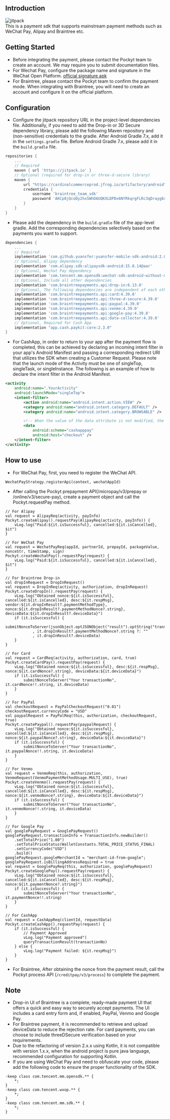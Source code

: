 ## Introduction

![jitpack](https://img.shields.io/badge/jitpack-v2.0.5-blue)  
This is a payment sdk that supports mainstream payment methods such as WeChat Pay, Alipay and Braintree etc.

## Getting Started

- Before integrating the payment, please contact the Pockyt team to create an account. We may require you to submit documentation files.
- For Wechat Pay, configure the package name and signature in the WeChat Open Platform. [official signature apk](https://res.wx.qq.com/wxdoc/dist/assets/media/Gen_Signature_Android.e481f889.zip)
- For Braintree, please contact the Pockyt team to confirm the payment mode. When integrating with Braintree, you will need to create an account and configure it on the official platform.

## Configuration

* Configure the jitpack repository URL in the project-level dependencies file. Additionally, if you need to add the Drop-in or 3D Secure dependency library, please add the following Maven repository and (non-sensitive) credentials to the gradle. After Android Gradle 7.x, add it in the `settings.gradle` file. Before Android Gradle 7.x, please add it in the `build.gradle` file.
```gradle
repositories {
    ...
    // Required
    maven { url 'https://jitpack.io' }
    // Optional (required for drop-in or three-d-secure library)
    maven {
        url "https://cardinalcommerceprod.jfrog.io/artifactory/android"
        credentials {
            username 'braintree_team_sdk'
            password 'AKCp8jQcoDy2hxSWhDAUQKXLDPDx6NYRkqrgFLRc3qDrayg6rrCbJpsKKyMwaykVL8FWusJpp'
        }
    }
}
```

* Please add the dependency in the `build.gradle` file of the app-level gradle. Add the corresponding dependencies selectively based on the payments you want to support.
```gradle
dependencies {
    ...
    // Required
    implementation 'com.github.yuansfer:yuansfer-mobile-sdk-android:2.0.5' 
    // Optional, Alipay dependency
    implementation 'com.alipay.sdk:alipaysdk-android:15.8.14@aar' 
    // Optional, Wechat Pay dependency
    implementation 'com.tencent.mm.opensdk:wechat-sdk-android-without-mta:6.8.0'  
    // Optional, Include all other dependencies
    implementation 'com.braintreepayments.api:drop-in:6.13.0' 
    // Optional, The following dependencies are independent of each other.
    implementation 'com.braintreepayments.api:card:4.39.0' 
    implementation 'com.braintreepayments.api:three-d-secure:4.39.0' 
    implementation 'com.braintreepayments.api:paypal:4.39.0' 
    implementation 'com.braintreepayments.api:venmo:4.39.0'
    implementation 'com.braintreepayments.api:google-pay:4.39.0'
    implementation 'com.braintreepayments.api:data-collector:4.39.0'
    // Optional, Required for Cash App
    implementation "app.cash.paykit:core:2.3.0"
}
```

* For CashApp, in order to return to your app after the payment flow is completed, this can be achieved by declaring an incoming intent filter in your app's Android Manifest and passing a corresponding redirect URI that utilizes the SDK when creating a Customer Request. Please note that the launch mode of the Activity must be one of singleTop, singleTask, or singleInstance. The following is an example of how to declare the intent filter in the Android Manifest.
```AndroidManifest.xml
<activity
    android:name=".YourActivity"
    android:launchMode="singleTop">
    <intent-filter>
        <action android:name="android.intent.action.VIEW" />
        <category android:name="android.intent.category.DEFAULT" />
        <category android:name="android.intent.category.BROWSABLE" />

        <!-- When the value of the data attribute is not modified, the redirectUrl value can be omitted when creating a payment request. -->
        <data
            android:scheme="cashapppay"
            android:host="checkout" />
    </intent-filter>
</activity>
```

## How to use

* For WeChat Pay, first, you need to register the WeChat API.
```
WechatPayStrategy.registerApi(context, wechatAppId)
```

* After calling the Pockyt prepayment API(/micropay/v3/prepay or /online/v3/secure-pay), create a payment object and call the Pockyt.requestPay method.
```
// For Alipay
val request = AlipayReq(activity, payInfo)
Pockyt.createAlipay().requestPay(AlipayReq(activity, payInfo)) {
    vLog.log("Paid:${it.isSuccessful}, cancelled:${it.isCancelled}, $it")
}

// For WeChat Pay
val request = WechatPayReq(appId, partnerId, prepayId, packageValue, nonceStr, timeStamp, sign)
Pockyt.createWechatPay().requestPay(request) {
    vLog.log("Paid:${it.isSuccessful}, cancelled:${it.isCancelled}, $it")
}

// For Braintree Drop-in
val dropInRequest = DropInRequest()
val request = DropInReq(activity, authorization, dropInRequest)
Pockyt.createDropIn().requestPay(request) {
    vLog.log("Obtained nonce:${it.isSuccessful}, cancelled:${it.isCancelled}, desc:${it.respMsg}, vendor:${it.dropInResult?.paymentMethodType}, nonce:${it.dropInResult?.paymentMethodNonce?.string}, deviceData:${it.dropInResult?.deviceData}")
    if (it.isSuccessful) {
        submitNonceToServer(jsonObject.optJSONObject("result").optString("transactionNo")
            , it.dropInResult?.paymentMethodNonce?.string ?: ""
            , it.dropInResult?.deviceData)
    }
}

// For Card
val request = CardReq(activity, authorization, card, true)
Pockyt.createCardPay().requestPay(request) {
    vLog.log("Obtained nonce:${it.isSuccessful}, desc:${it.respMsg}, nonce:${it.cardNonce?.string}, deviceData:${it.deviceData}")
    if (it.isSuccessful) {
        submitNonceToServer("Your transactionNo", it.cardNonce!!.string, it.deviceData)
    }
}

// For PayPal
val checkoutRequest = PayPalCheckoutRequest("0.01")
checkoutRequest.currencyCode = "USD"
val paypalRequest = PayPalReq(this, authorization, checkoutRequest, true)
Pockyt.createPaypal().requestPay(paypalRequest) {
    vLog.log("Obtained nonce:${it.isSuccessful}, cancelled:${it.isCancelled}, desc:${it.respMsg}, nonce:${it.paypalNonce?.string}, deviceData:${it.deviceData}")
    if (it.isSuccessful) {
        submitNonceToServer("Your transactionNo", it.paypalNonce!!.string, it.deviceData)
    }
}

// For Venmo
val request = VenmoReq(this, authorization, VenmoRequest(VenmoPaymentMethodUsage.MULTI_USE), true)
Pockyt.createVenmo().requestPay(request) {
    vLog.log("Obtained nonce:${it.isSuccessful}, cancelled:${it.isCancelled}, desc:${it.respMsg}, nonce:${it.venmoNonce?.string}, deviceData:${it.deviceData}")
    if (it.isSuccessful) {
        submitNonceToServer("Your transactionNo", it.venmoNonce!!.string, it.deviceData)
    }
}

// For Google Pay
val googlePayRequest = GooglePayRequest()
googlePayRequest.transactionInfo = TransactionInfo.newBuilder()
    .setTotalPrice("1.00")
    .setTotalPriceStatus(WalletConstants.TOTAL_PRICE_STATUS_FINAL)
    .setCurrencyCode("USD")
    .build()
googlePayRequest.googleMerchantId = "merchant-id-from-google";
googlePayRequest.isBillingAddressRequired = true
val request = GooglePayReq(this, authorization, googlePayRequest)
Pockyt.createGooglePay().requestPay(request) {
    vLog.log("Obtained nonce:${it.isSuccessful}, cancelled:${it.isCancelled}, desc:${it.respMsg}, nonce:${it.paymentNonce?.string}")
    if (it.isSuccessful) {
        submitNonceToServer("Your transactionNo", it.paymentNonce!!.string)
    }
}

// For CashApp
val request = CashAppReq(clientId, requestData)
Pockyt.createCashApp().requestPay(request) {
    if (it.isSuccessful) {
        // Payment Approved
        vLog.log("Payment approved")
        queryTransactionResult(transactionNo)
    } else {
        vLog.log("Payment failed: ${it.respMsg}")
    }
}
```

* For Braintree, After obtaining the nonce from the payment result, call the Pockyt process API (`/creditpay/v3/process`) to complete the payment.

## Note

* Drop-in UI of Braintree is a complete, ready-made payment UI that offers a quick and easy way to securely accept payments. The UI includes a card entry form and, if enabled, PayPal, Venmo and Google Pay.
* For Braintree payment, it is recommended to retrieve and upload deviceData to reduce the rejection rate. For card payments, you can choose to include threeDSecure verification based on your requirements.
* Due to the refactoring of version 2.x.x using Kotlin, it is not compatible with version 1.x.x, when the android project is pure java language, recommended configuration for supporting Kotlin.
* If you are using WeChat Pay and need to obfuscate your code, please add the following code to ensure the proper functionality of the SDK.
```
-keep class com.tencent.mm.opensdk.** {
    *;
}
-keep class com.tencent.wxop.** {
    *;
}
-keep class com.tencent.mm.sdk.** {
    *;
}
```
